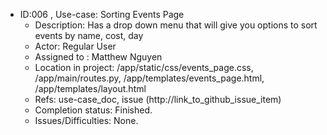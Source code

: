 * ID:006 , Use-case: Sorting Events Page
    * Description: Has a drop down menu that will give you options to sort events by name, cost, day 
    * Actor: Regular User
    * Assigned to : Matthew Nguyen
    * Location in project: /app/static/css/events_page.css, /app/main/routes.py, /app/templates/events_page.html, /app/templates/layout.html
    * Refs: use-case_doc, issue (http://link_to_github_issue_item)
    * Completion status: Finished.
    * Issues/Difficulties: None.
